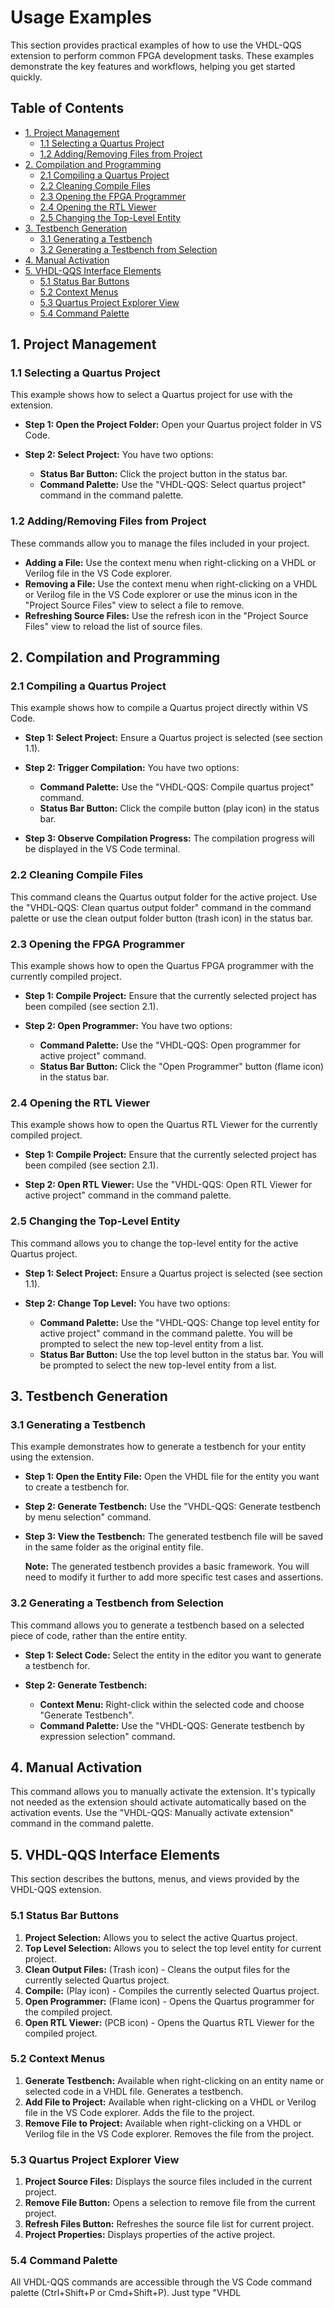 # Usage Examples

This section provides practical examples of how to use the VHDL-QQS extension to perform common FPGA development tasks. These examples demonstrate the key features and workflows, helping you get started quickly.

## Table of Contents

* [1. Project Management](#1-project-management)
    * [1.1 Selecting a Quartus Project](#11-selecting-a-quartus-project)
    * [1.2 Adding/Removing Files from Project](#12-addingremoving-files-from-project)
* [2. Compilation and Programming](#2-compilation-and-programming)
    * [2.1 Compiling a Quartus Project](#21-compiling-a-quartus-project)
    * [2.2 Cleaning Compile Files](#22-cleaning-compile-files)
    * [2.3 Opening the FPGA Programmer](#23-opening-the-fpga-programmer)
    * [2.4 Opening the RTL Viewer](#24-opening-the-rtl-viewer)
    * [2.5 Changing the Top-Level Entity](#25-changing-the-top-level-entity)
* [3. Testbench Generation](#3-testbench-generation)
    * [3.1 Generating a Testbench](#31-generating-a-testbench)
    * [3.2 Generating a Testbench from Selection](#32-generating-a-testbench-from-selection)
* [4. Manual Activation](#4-manual-activation)
* [5. VHDL-QQS Interface Elements](#5-vhdl-qqs-interface-elements)
    * [5.1 Status Bar Buttons](#51-status-bar-buttons)
    * [5.2 Context Menus](#52-context-menus)
    * [5.3 Quartus Project Explorer View](#53-quartus-project-explorer-view)
    * [5.4 Command Palette](#54-command-palette)


## 1. Project Management

### 1.1 Selecting a Quartus Project

This example shows how to select a Quartus project for use with the extension.

* **Step 1: Open the Project Folder:** Open your Quartus project folder in VS Code.

* **Step 2: Select Project:** You have two options:
    * **Status Bar Button:** Click the project button in the status bar.
    * **Command Palette:** Use the "VHDL-QQS: Select quartus project" command in the command palette.

### 1.2 Adding/Removing Files from Project

These commands allow you to manage the files included in your project.

* **Adding a File:** Use the context menu when right-clicking on a VHDL or Verilog file in the VS Code explorer.
* **Removing a File:** Use the context menu when right-clicking on a VHDL or Verilog file in the VS Code explorer or use the minus icon in the "Project Source Files" view to select a file to remove.
* **Refreshing Source Files:** Use the refresh icon in the "Project Source Files" view to reload the list of source files.

## 2. Compilation and Programming

### 2.1 Compiling a Quartus Project

This example shows how to compile a Quartus project directly within VS Code.

* **Step 1: Select Project:** Ensure a Quartus project is selected (see section 1.1).

* **Step 2: Trigger Compilation:** You have two options:
    * **Command Palette:** Use the "VHDL-QQS: Compile quartus project" command.
    * **Status Bar Button:** Click the compile button (play icon) in the status bar.

* **Step 3: Observe Compilation Progress:** The compilation progress will be displayed in the VS Code terminal.

### 2.2 Cleaning Compile Files

This command cleans the Quartus output folder for the active project. Use the "VHDL-QQS: Clean quartus output folder" command in the command palette or use the clean output folder button (trash icon) in the status bar.

### 2.3 Opening the FPGA Programmer

This example shows how to open the Quartus FPGA programmer with the currently compiled project.

* **Step 1: Compile Project:** Ensure that the currently selected project has been compiled (see section 2.1).

* **Step 2: Open Programmer:** You have two options:
    * **Command Palette:** Use the "VHDL-QQS: Open programmer for active project" command.
    * **Status Bar Button:** Click the "Open Programmer" button (flame icon) in the status bar.

### 2.4 Opening the RTL Viewer

This example shows how to open the Quartus RTL Viewer for the currently compiled project.

* **Step 1: Compile Project:** Ensure that the currently selected project has been compiled (see section 2.1).

* **Step 2: Open RTL Viewer:** Use the "VHDL-QQS: Open RTL Viewer for active project" command in the command palette.

### 2.5 Changing the Top-Level Entity

This command allows you to change the top-level entity for the active Quartus project.

* **Step 1: Select Project:** Ensure a Quartus project is selected (see section 1.1).

* **Step 2: Change Top Level:** You have two options: 
    * **Command Palette:** Use the "VHDL-QQS: Change top level entity for active project" command in the command palette. You will be prompted to select the new top-level entity from a list.
    * **Status Bar Button:** Use the top level button in the status bar. You will be prompted to select the new top-level entity from a list.

## 3. Testbench Generation

### 3.1 Generating a Testbench

This example demonstrates how to generate a testbench for your entity using the extension.

* **Step 1: Open the Entity File:** Open the VHDL file for the entity you want to create a testbench for.

* **Step 2: Generate Testbench:** Use the "VHDL-QQS: Generate testbench by menu selection" command.

* **Step 3: View the Testbench:** The generated testbench file will be saved in the same folder as the original entity file.

    **Note:** The generated testbench provides a basic framework. You will need to modify it further to add more specific test cases and assertions.

### 3.2 Generating a Testbench from Selection

This command allows you to generate a testbench based on a selected piece of code, rather than the entire entity.

* **Step 1: Select Code:** Select the entity in the editor you want to generate a testbench for.

* **Step 2: Generate Testbench:**
    * **Context Menu:** Right-click within the selected code and choose "Generate Testbench".
    * **Command Palette:** Use the "VHDL-QQS: Generate testbench by expression selection" command.

## 4. Manual Activation

This command allows you to manually activate the extension.  It's typically not needed as the extension should activate automatically based on the activation events. Use the "VHDL-QQS: Manually activate extension" command in the command palette.

## 5.  VHDL-QQS Interface Elements

This section describes the buttons, menus, and views provided by the VHDL-QQS extension.

### 5.1 Status Bar Buttons

1. **Project Selection:** Allows you to select the active Quartus project.
2. **Top Level Selection:** Allows you to select the top level entity for current project.
3. **Clean Output Files:** (Trash icon) - Cleans the output files for the currently selected Quartus project.
4. **Compile:** (Play icon) - Compiles the currently selected Quartus project.
5. **Open Programmer:** (Flame icon) - Opens the Quartus programmer for the compiled project.
6. **Open RTL Viewer:** (PCB icon) - Opens the Quartus RTL Viewer for the compiled project.

### 5.2 Context Menus

1. **Generate Testbench:** Available when right-clicking on an entity name or selected code in a VHDL file. Generates a testbench.
2. **Add File to Project:** Available when right-clicking on a VHDL or Verilog file in the VS Code explorer. Adds the file to the project.
3. **Remove File to Project:** Available when right-clicking on a VHDL or Verilog file in the VS Code explorer. Removes the file from the project.

### 5.3 Quartus Project Explorer View

1. **Project Source Files:** Displays the source files included in the current project. 
2. **Remove File Button:** Opens a selection to remove file from the current project.
3. **Refresh Files Button:** Refreshes the source file list for current project.
4. **Project Properties:** Displays properties of the active project.

### 5.4 Command Palette

All VHDL-QQS commands are accessible through the VS Code command palette (Ctrl+Shift+P or Cmd+Shift+P).  Just type "VHDL